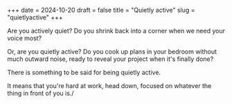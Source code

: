 +++
date = 2024-10-20
draft = false
title = "Quietly active"
slug = "quietlyactive"
+++

Are you actively quiet? Do you shrink back into a corner when we need your voice most? 

Or, are you quietly active? Do you cook up plans in your bedroom without much outward noise, ready to reveal your project when it's finally done?

There is something to be said for being quietly active. 

It means that you're hard at work, head down, focused on whatever the thing in front of you is./


